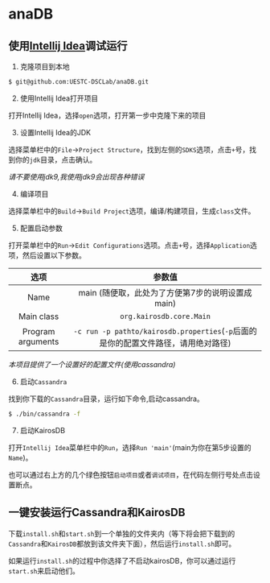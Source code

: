 # anaDB

## 使用[Intellij Idea](https://www.jetbrains.com/idea/)调试运行

1. 克隆项目到本地

```bash
$ git@github.com:UESTC-DSCLab/anaDB.git
```

2. 使用Intellij Idea打开项目

打开Intellij Idea，选择`open`选项，打开第一步中克隆下来的项目

3. 设置Intellij Idea的JDK

选择菜单栏中的`File`->`Project Structure`，找到左侧的`SDKS`选项，点击`+`号，找到你的`jdk`目录，点击确认。

*请不要使用jdk9,我使用jdk9会出现各种错误*

4. 编译项目

选择菜单栏中的`Build`->`Build Project`选项，编译/构建项目，生成`class`文件。

5. 配置启动参数

打开菜单栏中的`Run`->`Edit Configurations`选项。点击`+`号，选择`Application`选项，然后设置以下参数。

|选项 | 参数值 |
|:--:|:--:|
| Name | main (随便取，此处为了方便第7步的说明设置成main)|
| Main class | `org.kairosdb.core.Main` |
| Program arguments | `-c run -p pathto/kairosdb.properties`(`-p`后面的是你的配置文件路径，请用绝对路径) |

*本项目提供了一个设置好的配置文件(使用cassandra)*

6. 启动`Cassandra`

找到你下载的`Cassandra`目录，运行如下命令,启动cassandra。
```bash
$ ./bin/cassandra -f
```

7. 启动KairosDB 

打开`Intellij Idea`菜单栏中的`Run`，选择`Run 'main'`(main为你在第5步设置的`Name`)。

也可以通过右上方的几个绿色按钮`启动项目`或者`调试项目`，在代码左侧行号处点击设置断点。

## 一键安装运行Cassandra和KairosDB 

下载`install.sh`和`start.sh`到一个单独的文件夹内（等下将会把下载到的`Cassandra`和`KairosDB`都放到该文件夹下面），然后运行`install.sh`即可。

如果运行`install.sh`的过程中你选择了不启动kairosDB，你可以通过运行`start.sh`来启动他们。